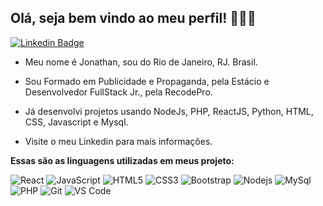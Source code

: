 ## Olá, seja bem vindo ao meu perfil! 🖖🏻😎
[![Linkedin Badge](https://img.shields.io/badge/-LinkedIn-blue?style=flat-square&logo=Linkedin&logoColor=white&link=https://www.linkedin.com/in/jgssiqueira/)](https://www.linkedin.com/in/jgssiqueira/)

 - Meu nome é Jonathan, sou do Rio de Janeiro, RJ. Brasil.

 - Sou Formado em Publicidade e Propaganda, pela Estácio e Desenvolvedor FullStack Jr., pela RecodePro.
  
 - Já desenvolvi projetos usando NodeJs, PHP, ReactJS, Python, HTML, CSS, Javascript e Mysql.
  
 - Visite o meu Linkedin para mais informações.
 
 <strong>Essas são as linguagens utilizadas em meus projeto:</strong>
 
![React](https://img.shields.io/badge/-React-%23F7DF1C?style=flat-square&logo=react&logoColor=ffffff&labelColor=blue&color=blue)
![JavaScript](https://img.shields.io/badge/-JavaScript-%23F7DF1C?style=flat-square&logo=javascript&logoColor=000000&labelColor=%23F7DF1C&color=%23FFCE5A)
![HTML5](https://img.shields.io/badge/-HTML5-%23E44D27?style=flat-square&logo=html5&logoColor=ffffff)
![CSS3](https://img.shields.io/badge/-CSS3-%231572B6?style=flat-square&logo=css3)
![Bootstrap](https://img.shields.io/badge/-Bootstrap-563D7C?style=flat-square&logo=Bootstrap)
![Nodejs](https://img.shields.io/badge/-Nodejs-339933?style=flat-square&logo=Node.js&logoColor=ffffff)
![MySql](https://img.shields.io/badge/-mysql-%23F7DF1C?style=flat-square&logo=mysql&logoColor=00008b&labelColor=%00008b&color=%00008b)
![PHP](https://img.shields.io/badge/-PHP-8892BF?style=flat-square&logo=PHP&logoColor=ffffff)
![Git](https://img.shields.io/badge/-Git-%23F05032?style=flat-square&logo=git&logoColor=%23ffffff)
![VS Code](http://img.shields.io/badge/-VS%20Code-007ACC?style=flat-square&logo=visual-studio-code&logoColor=ffffff)
